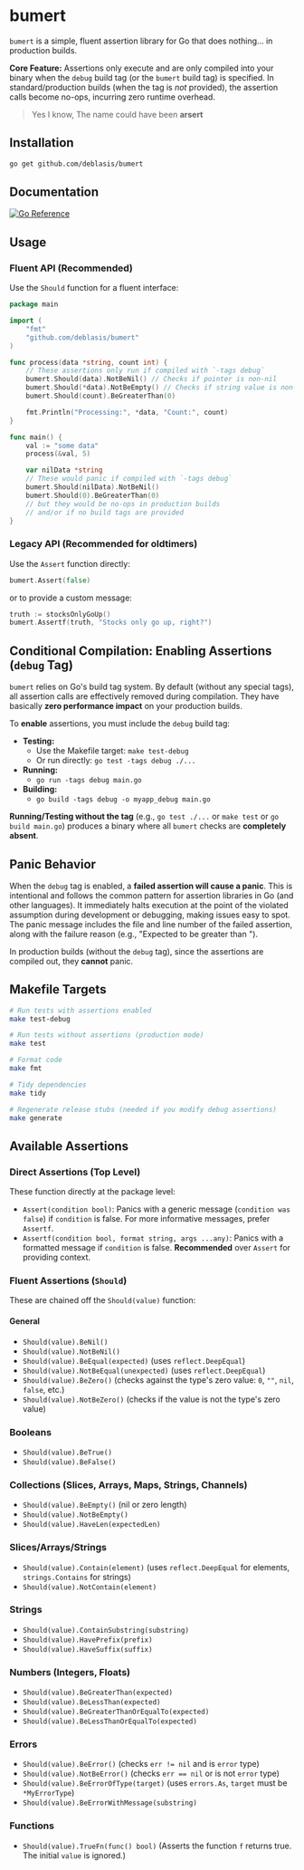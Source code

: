 # bumert

`bumert` is a simple, fluent assertion library for Go that does nothing... in production builds.

**Core Feature:** Assertions only execute and are only compiled into your binary when the `debug` build tag (or the `bumert` build tag) is specified. In standard/production builds (when the tag is _not_ provided), the assertion calls become no-ops, incurring zero runtime overhead.

> Yes I know, The name could have been **arsert**

## Installation

```bash
go get github.com/deblasis/bumert
```

## Documentation

[![Go Reference](https://pkg.go.dev/badge/github.com/deblasis/bumert.svg)](https://pkg.go.dev/github.com/deblasis/bumert)

## Usage

### Fluent API (Recommended)

Use the `Should` function for a fluent interface:

```go
package main

import (
	"fmt"
	"github.com/deblasis/bumert"
)

func process(data *string, count int) {
	// These assertions only run if compiled with `-tags debug`
	bumert.Should(data).NotBeNil() // Checks if pointer is non-nil
	bumert.Should(*data).NotBeEmpty() // Checks if string value is non-empty
	bumert.Should(count).BeGreaterThan(0)

	fmt.Println("Processing:", *data, "Count:", count)
}

func main() {
	val := "some data"
	process(&val, 5)

	var nilData *string
	// These would panic if compiled with `-tags debug`
	bumert.Should(nilData).NotBeNil()
	bumert.Should(0).BeGreaterThan(0)
	// but they would be no-ops in production builds
	// and/or if no build tags are provided
}
```

### Legacy API (Recommended for oldtimers)

Use the `Assert` function directly:

```go
bumert.Assert(false)
```

or to provide a custom message:

```go
truth := stocksOnlyGoUp()
bumert.Assertf(truth, "Stocks only go up, right?")
```

## Conditional Compilation: Enabling Assertions (`debug` Tag)

`bumert` relies on Go's build tag system. By default (without any special tags), all assertion calls are effectively removed during compilation. They have basically **zero performance impact** on your production builds.

To **enable** assertions, you must include the `debug` build tag:

- **Testing:**
  - Use the Makefile target: `make test-debug`
  - Or run directly: `go test -tags debug ./...`
- **Running:**
  - `go run -tags debug main.go`
- **Building:**
  - `go build -tags debug -o myapp_debug main.go`

**Running/Testing without the tag** (e.g., `go test ./...` or `make test` or `go build main.go`) produces a binary where all `bumert` checks are **completely absent**.

## Panic Behavior

When the `debug` tag is enabled, a **failed assertion will cause a panic**. This is intentional and follows the common pattern for assertion libraries in Go (and other languages). It immediately halts execution at the point of the violated assumption during development or debugging, making issues easy to spot. The panic message includes the file and line number of the failed assertion, along with the failure reason (e.g., "Expected <foo> to be greater than <bar>").

In production builds (without the `debug` tag), since the assertions are compiled out, they **cannot** panic.

## Makefile Targets

```bash
# Run tests with assertions enabled
make test-debug

# Run tests without assertions (production mode)
make test

# Format code
make fmt

# Tidy dependencies
make tidy

# Regenerate release stubs (needed if you modify debug assertions)
make generate
```

## Available Assertions

### Direct Assertions (Top Level)

These function directly at the package level:

- `Assert(condition bool)`: Panics with a generic message (`condition was false`) if `condition` is false. For more informative messages, prefer `Assertf`.
- `Assertf(condition bool, format string, args ...any)`: Panics with a formatted message if `condition` is false. **Recommended** over `Assert` for providing context.

### Fluent Assertions (`Should`)

These are chained off the `Should(value)` function:

#### General

- `Should(value).BeNil()`
- `Should(value).NotBeNil()`
- `Should(value).BeEqual(expected)` (uses `reflect.DeepEqual`)
- `Should(value).NotBeEqual(unexpected)` (uses `reflect.DeepEqual`)
- `Should(value).BeZero()` (checks against the type's zero value: `0`, `""`, `nil`, `false`, etc.)
- `Should(value).NotBeZero()` (checks if the value is not the type's zero value)

### Booleans

- `Should(value).BeTrue()`
- `Should(value).BeFalse()`

### Collections (Slices, Arrays, Maps, Strings, Channels)

- `Should(value).BeEmpty()` (nil or zero length)
- `Should(value).NotBeEmpty()`
- `Should(value).HaveLen(expectedLen)`

### Slices/Arrays/Strings

- `Should(value).Contain(element)` (uses `reflect.DeepEqual` for elements, `strings.Contains` for strings)
- `Should(value).NotContain(element)`

### Strings

- `Should(value).ContainSubstring(substring)`
- `Should(value).HavePrefix(prefix)`
- `Should(value).HaveSuffix(suffix)`

### Numbers (Integers, Floats)

- `Should(value).BeGreaterThan(expected)`
- `Should(value).BeLessThan(expected)`
- `Should(value).BeGreaterThanOrEqualTo(expected)`
- `Should(value).BeLessThanOrEqualTo(expected)`

### Errors

- `Should(value).BeError()` (checks `err != nil` and is `error` type)
- `Should(value).NotBeError()` (checks `err == nil` or is not `error` type)
- `Should(value).BeErrorOfType(target)` (uses `errors.As`, `target` must be `*MyErrorType`)
- `Should(value).BeErrorWithMessage(substring)`

### Functions

- `Should(value).TrueFn(func() bool)` (Asserts the function `f` returns true. The initial `value` is ignored.)

